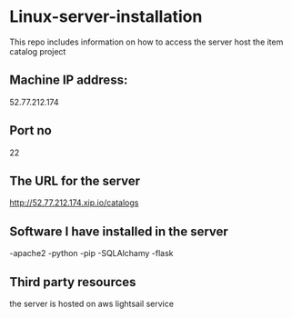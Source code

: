 # Linux-server-installation
This repo includes information on how to access the server host the item catalog project

## Machine IP address:
52.77.212.174

## Port no
22

## The URL for the server
http://52.77.212.174.xip.io/catalogs

## Software I have installed in the server
-apache2
-python
-pip
-SQLAlchamy
-flask

## Third party resources
the server is hosted on aws lightsail service


